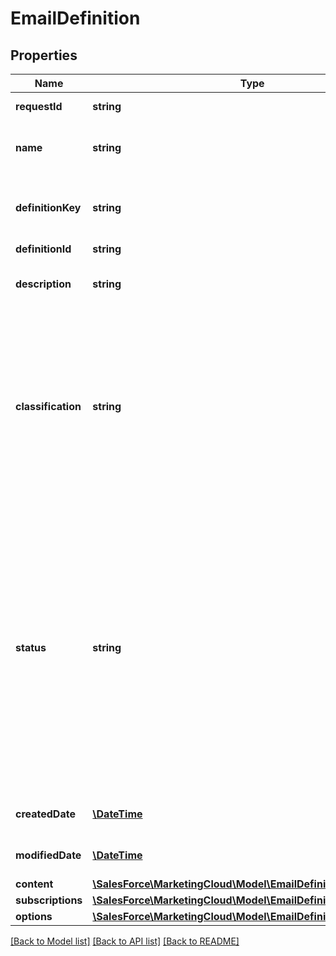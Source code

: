 # EmailDefinition

## Properties
Name | Type | Description | Notes
------------ | ------------- | ------------- | -------------
**requestId** | **string** | The ID of the request | [optional] 
**name** | **string** | Name of the definition. Must be unique. | 
**definitionKey** | **string** | Unique, user-generated key to access the definition object. | 
**definitionId** | **string** | Definition Id | [optional] 
**description** | **string** | User-provided description of the email definition. | [optional] 
**classification** | **string** | Marketing Cloud external key of a sending classification defined in Email Studio Administration. Only transactional classifications are permitted. Default is default transactional. | [optional] 
**status** | **string** | Operational state of the definition: active, inactive, or deleted. A message sent to an active definition is processed and delivered. A message sent to an inactive definition isn’t processed or delivered. Instead, the message is queued for later processing for up to three days. | [optional] 
**createdDate** | [**\DateTime**](\DateTime.md) | The date the object was created. | [optional] 
**modifiedDate** | [**\DateTime**](\DateTime.md) | The date the object was modified. | [optional] 
**content** | [**\SalesForce\MarketingCloud\Model\EmailDefinitionContent**](EmailDefinitionContent.md) |  | 
**subscriptions** | [**\SalesForce\MarketingCloud\Model\EmailDefinitionSubscriptions**](EmailDefinitionSubscriptions.md) |  | 
**options** | [**\SalesForce\MarketingCloud\Model\EmailDefinitionOptions**](EmailDefinitionOptions.md) |  | [optional] 

[[Back to Model list]](../README.md#documentation-for-models) [[Back to API list]](../README.md#documentation-for-api-endpoints) [[Back to README]](../README.md)



